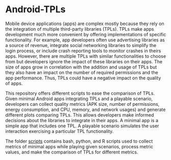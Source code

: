 # Android-TPLs
Mobile device applications (apps) are complex mostly because they rely on the integration of multiple third-party libraries (TPLs). TPLs make apps development much more convenient by offering implementations of specific functionality. For example, app developers often use advertising libraries as a source of revenue, integrate social networking libraries to simplify the login process, or include crash reporting tools to monitor crashes in theirs apps. However, there are multiple TPLs with similar functionalities to choose from but developers ignore the impact of these libraries on their apps. The size of apps grow in correlation with the addition and usage of TPLs but they also have an impact on the number of required permissions and the app performance. Thus, TPLs could have a negative impact on the quality of apps.

This repository offers different scripts to ease the comparison of TPLs. Given minimal Android apps integrating TPLs and a playable scenario, developers can collect quality metrics (APK size, number of permissions, energy consumption, and CPU, memory, and network usages) and generate different plots comparing TPLs. This allows developers make informed decisions about the libraries to integrate in their apps. A minimal app is a simple app that includes one TPL. A playable scenario simulates the user interaction exercising a particular TPL functionality.

The folder [scripts](https://github.com/rsain/Android-TPLs/tree/master/scripts) contains bash, python, and R scripts used to collect metrics of minimal apps while playing given scenarios, process metric values, and make the comparison of TPLs for different metrics.

